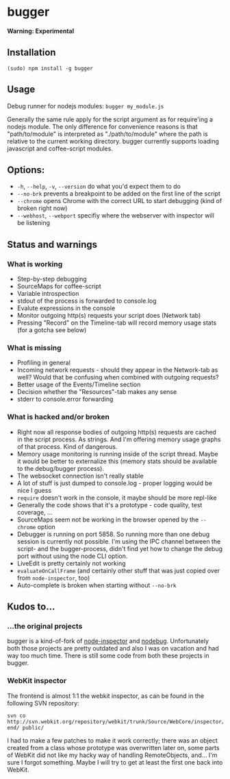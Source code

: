 # bugger

**Warning: Experimental**

## Installation

```
(sudo) npm install -g bugger
```

## Usage

Debug runner for nodejs modules: `bugger my_module.js`

Generally the same rule apply for the script argument as for require'ing a nodejs module. The
only difference for convenience reasons is that "path/to/module" is interpreted as
"./path/to/module" where the path is relative to the current working directory. bugger currently
supports loading javascript and coffee-script modules.

## Options:

* `-h`, `--help`, `-v`, `--version` do what you'd expect them to do
* `--no-brk` prevents a breakpoint to be added on the first line of the script
* `--chrome` opens Chrome with the correct URL to start debugging (kind of broken right now)
* `--webhost`, `--webport` specifiy where the webserver with inspector will be listening

## Status and warnings

### What is working
* Step-by-step debugging
* SourceMaps for coffee-script
* Variable introspection
* stdout of the process is forwarded to console.log
* Evalute expressions in the console
* Monitor outgoing http(s) requests your script does (Network tab)
* Pressing "Record" on the Timeline-tab will record memory usage stats (for a gotcha see below)

### What is missing
* Profiling in general
* Incoming network requests - should they appear in the Network-tab as well? Would that be
  confusing when combined with outgoing requests?
* Better usage of the Events/Timeline section
* Decision whether the "Resources"-tab makes any sense
* stderr to console.error forwarding

### What is hacked and/or broken
* Right now all response bodies of outgoing http(s) requests are cached in the script process.
  As strings. And I'm offering memory usage graphs of that process. Kind of dangerous.
* Memory usage monitoring is running inside of the script thread. Maybe it would be better to
  externalize this (memory stats should be available to the debug/bugger process).
* The websocket connection isn't really stable
* A lot of stuff is just dumped to console.log - proper logging would be nice I guess
* `require` doesn't work in the console, it maybe should be more repl-like
* Generally the code shows that it's a prototype - code quality, test coverage, ...
* SourceMaps seem not be working in the browser opened by the `--chrome` option
* Debugger is running on port 5858. So running more than one debug session is currently not
  possible. I'm using the IPC channel between the script- and the bugger-process, didn't find
  yet how to change the debug port without using the node CLI option.
* LiveEdit is pretty certainly not working
* `evaluateOnCallFrame` (and certainly other stuff that was just copied over from
  `node-inspector`, too)
* Auto-complete is broken when starting without `--no-brk`

## Kudos to...

### ...the original projects

bugger is a kind-of-fork of [node-inspector](https://github.com/dannycoates/node-inspector) and
[nodebug](https://github.com/billyzkid/nodebug). Unfortunately both those projects are pretty
outdated and also I was on vacation and had way too much time. There is still some code from both
these projects in bugger.

### WebKit inspector

The frontend is almost 1:1 the webkit inspector, as can be found in the following SVN repository:
```
svn co http://svn.webkit.org/repository/webkit/trunk/Source/WebCore/inspector/front-end/ public/
```

I had to make a few patches to make it work correctly; there was an object created from a
class whose prototype was overwritten later on, some parts of WebKit did not like my hacky
way of handling RemoteObjects, and... I'm sure I forgot something. Maybe I will try to get at
least the first one back into WebKit.
